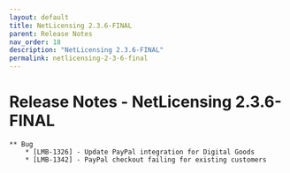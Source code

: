 ```yaml
---
layout: default
title: NetLicensing 2.3.6-FINAL
parent: Release Notes
nav_order: 18
description: "NetLicensing 2.3.6-FINAL"
permalink: netlicensing-2-3-6-final
---
```


Release Notes - NetLicensing 2.3.6-FINAL
========================================

    ** Bug
        * [LMB-1326] - Update PayPal integration for Digital Goods
        * [LMB-1342] - PayPal checkout failing for existing customers
